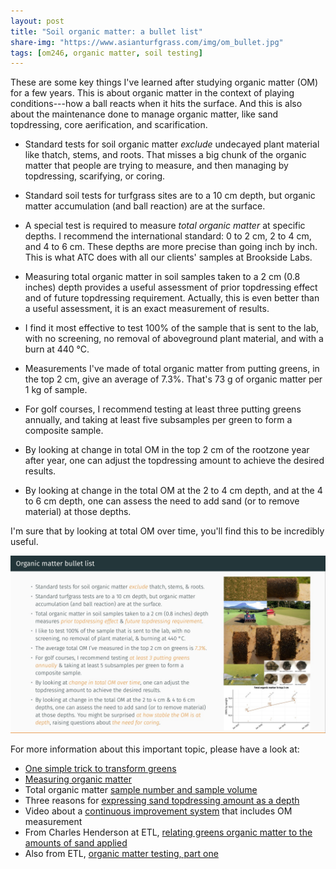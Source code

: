 ```yaml
---
layout: post
title: "Soil organic matter: a bullet list"
share-img: "https://www.asianturfgrass.com/img/om_bullet.jpg"
tags: [om246, organic matter, soil testing]
---
```


These are some key things I've learned after studying organic matter (OM) for a few years. This is about organic matter in the context of playing conditions---how a ball reacts when it hits the surface. And this is also about the maintenance done to manage organic matter, like sand topdressing, core aerification, and scarification. 

* Standard tests for soil organic matter *exclude* undecayed plant material like thatch, stems, and roots. That misses a big chunk of the organic matter that people are trying to measure, and then managing by topdressing, scarifying, or coring.

* Standard soil tests for turfgrass sites are to a 10 cm depth, but organic matter accumulation (and ball reaction) are at the surface.

* A special test is required to measure *total organic matter* at specific depths. I recommend the international standard: 0 to 2 cm, 2 to 4 cm, and 4 to 6 cm. These depths are more precise than going inch by inch. This is what ATC does with all our clients' samples at Brookside Labs.

* Measuring total organic matter in soil samples taken to a 2 cm (0.8 inches) depth provides a useful assessment of prior topdressing effect and of future topdressing requirement. Actually, this is even better than a useful assessment, it is an exact measurement of results.

* I find it most effective to test 100% of the sample that is sent to the lab, with no screening, no removal of aboveground plant material, and with a burn at 440 °C.

* Measurements I've made of total organic matter from putting greens, in the top 2 cm, give an average of 7.3%. That's 73 g of organic matter per 1 kg of sample.

* For golf courses, I recommend testing at least three putting greens annually, and taking at least five subsamples per green to form a composite sample.

* By looking at change in total OM in the top 2 cm of the rootzone year after year, one can adjust the topdressing amount to achieve the desired results.

* By looking at change in the total OM at the 2 to 4 cm depth, and at the 4 to 6 cm depth, one can assess the need to add sand (or to remove material) at those depths.

I'm sure that by looking at total OM over time, you'll find this to be incredibly useful.

![bullet list img](/img/om_bullet.jpg)

For more information about this important topic, please have a look at:

* [One simple trick to transform greens](https://www.asianturfgrass.com/2019-06-25-one-simple-trick-better-greens/)
* [Measuring organic matter](https://www.asianturfgrass.com/2019-06-10-measuring-organic-matter/)
* Total organic matter [sample number and sample volume](https://www.asianturfgrass.com/2019-07-29-total-organic-matter-testing-sample-size/)
* Three reasons for [expressing sand topdressing amount as a depth](https://www.asianturfgrass.com/2019-08-08-three-reasons-sand-depth/)
* Video about a [continuous improvement system](https://vimeo.com/micahwoods/improve) that includes OM measurement
* From Charles Henderson at ETL, [relating greens organic matter to the amounts of sand applied](https://www.etl-ltd.com/relating-greens-organic-matter-loi-to-the-amounts-of-sand-applied/)
* Also from ETL, [organic matter testing, part one](https://www.etl-ltd.com/european-turfgrass-laboratories/sports-turf-material-testing/organic-matter-testing-part-one/)





